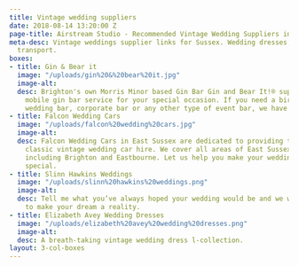 ```yaml
---
title: Vintage wedding suppliers
date: 2018-08-14 13:20:00 Z
page-title: Airstream Studio - Recommended Vintage Wedding Suppliers in Sussex
meta-desc: Vintage weddings supplier links for Sussex. Wedding dresses, flowers, food,
  transport.
boxes:
- title: Gin & Bear it
  image: "/uploads/gin%20&%20bear%20it.jpg"
  image-alt: 
  desc: Brighton's own Morris Minor based Gin Bar Gin and Bear It!® supply a professional
    mobile gin bar service for your special occasion. If you need a birthday bar,
    wedding bar, corporate bar or any other type of event bar, we have it covered.
- title: Falcon Wedding Cars
  image: "/uploads/falcon%20wedding%20cars.jpg"
  image-alt: 
  desc: Falcon Wedding Cars in East Sussex are dedicated to providing the perfect
    classic vintage wedding car hire. We cover all areas of East Sussex and West Sussex
    including Brighton and Eastbourne. Let us help you make your wedding day extra
    special.
- title: Slinn Hawkins Weddings
  image: "/uploads/slinn%20hawkins%20weddings.png"
  image-alt: 
  desc: Tell me what you’ve always hoped your wedding would be and we will work together
    to make your dream a reality.
- title: Elizabeth Avey Wedding Dresses
  image: "/uploads/elizabeth%20avey%20wedding%20dresses.png"
  image-alt: 
  desc: A breath-taking vintage wedding dress l-collection.
layout: 3-col-boxes
---
```


